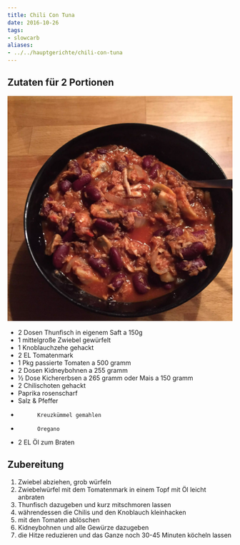 ```yaml
---
title: Chili Con Tuna
date: 2016-10-26
tags:
- slowcarb
aliases:
- ../../hauptgerichte/chili-con-tuna
---
```


## Zutaten für 2 Portionen
![](/img/chili-con-tuna.webp)

- 2 Dosen   Thunfisch in eigenem Saft a 150g
- 1         mittelgroße Zwiebel gewürfelt
- 1         Knoblauchzehe gehackt
- 2 EL      Tomatenmark
- 1 Pkg     passierte Tomaten a 500 gramm
- 2 Dosen   Kidneybohnen a 255 gramm
- ½ Dose    Kichererbsen a 265 gramm oder Mais a 150 gramm
- 2         Chilischoten gehackt
- Paprika rosenscharf
- Salz & Pfeffer
-           Kreuzkümmel gemahlen
-           Oregano
- 2 EL      Öl zum Braten

## Zubereitung
1. Zwiebel abziehen, grob würfeln
1. Zwiebelwürfel mit dem Tomatenmark in einem Topf mit Öl leicht anbraten
1. Thunfisch dazugeben und kurz mitschmoren lassen
1. währendessen die Chilis und den Knoblauch kleinhacken
1. mit den Tomaten ablöschen
1. Kidneybohnen und alle Gewürze dazugeben
1. die Hitze reduzieren und das Ganze noch 30-45 Minuten köcheln lassen

